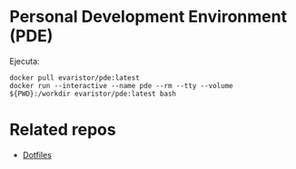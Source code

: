 # Personal Development Environment (PDE)

Ejecuta:

```shell
docker pull evaristor/pde:latest
docker run --interactive --name pde --rm --tty --volume ${PWD}:/workdir evaristor/pde:latest bash
```

# Related repos

- [Dotfiles](https://github.com/devarops/dotfiles)
